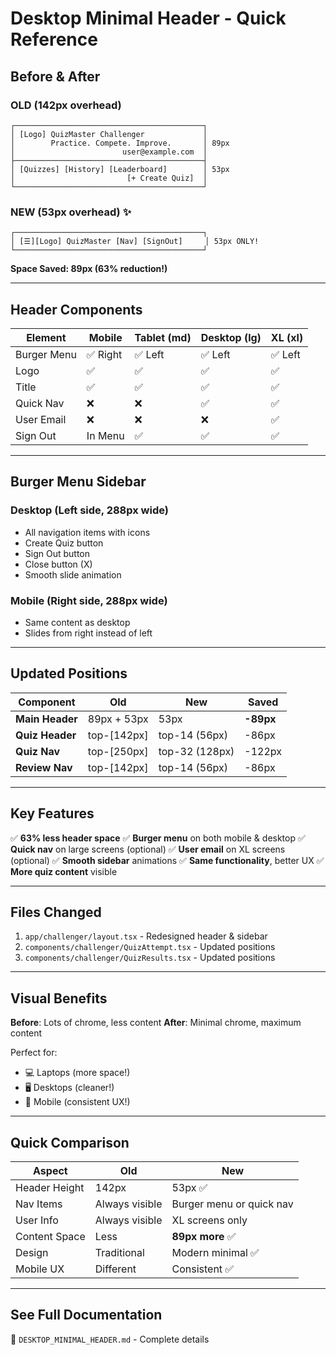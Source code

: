 # Desktop Minimal Header - Quick Reference

## Before & After

### OLD (142px overhead)
```
┌──────────────────────────────────────────┐
│ [Logo] QuizMaster Challenger             │
│        Practice. Compete. Improve.       │ 89px
│                        user@example.com  │
├──────────────────────────────────────────┤
│ [Quizzes] [History] [Leaderboard]        │ 53px
│                         [+ Create Quiz]  │
└──────────────────────────────────────────┘
```

### NEW (53px overhead) ✨
```
┌──────────────────────────────────────────┐
│ [☰][Logo] QuizMaster [Nav] [SignOut]     │ 53px ONLY!
└──────────────────────────────────────────┘
```

**Space Saved: 89px (63% reduction!)**

---

## Header Components

| Element | Mobile | Tablet (md) | Desktop (lg) | XL (xl) |
|---------|--------|-------------|--------------|---------|
| Burger Menu | ✅ Right | ✅ Left | ✅ Left | ✅ Left |
| Logo | ✅ | ✅ | ✅ | ✅ |
| Title | ✅ | ✅ | ✅ | ✅ |
| Quick Nav | ❌ | ❌ | ✅ | ✅ |
| User Email | ❌ | ❌ | ❌ | ✅ |
| Sign Out | In Menu | ✅ | ✅ | ✅ |

---

## Burger Menu Sidebar

### Desktop (Left side, 288px wide)
- All navigation items with icons
- Create Quiz button
- Sign Out button
- Close button (X)
- Smooth slide animation

### Mobile (Right side, 288px wide)
- Same content as desktop
- Slides from right instead of left

---

## Updated Positions

| Component | Old | New | Saved |
|-----------|-----|-----|-------|
| **Main Header** | 89px + 53px | 53px | **-89px** |
| **Quiz Header** | top-[142px] | top-14 (56px) | -86px |
| **Quiz Nav** | top-[250px] | top-32 (128px) | -122px |
| **Review Nav** | top-[142px] | top-14 (56px) | -86px |

---

## Key Features

✅ **63% less header space**
✅ **Burger menu** on both mobile & desktop
✅ **Quick nav** on large screens (optional)
✅ **User email** on XL screens (optional)
✅ **Smooth sidebar** animations
✅ **Same functionality**, better UX
✅ **More quiz content** visible

---

## Files Changed

1. `app/challenger/layout.tsx` - Redesigned header & sidebar
2. `components/challenger/QuizAttempt.tsx` - Updated positions
3. `components/challenger/QuizResults.tsx` - Updated positions

---

## Visual Benefits

**Before**: Lots of chrome, less content
**After**: Minimal chrome, maximum content

Perfect for:
- 💻 Laptops (more space!)
- 🖥️ Desktops (cleaner!)
- 📱 Mobile (consistent UX!)

---

## Quick Comparison

| Aspect | Old | New |
|--------|-----|-----|
| Header Height | 142px | 53px ✅ |
| Nav Items | Always visible | Burger menu or quick nav |
| User Info | Always visible | XL screens only |
| Content Space | Less | **89px more** ✅ |
| Design | Traditional | Modern minimal ✅ |
| Mobile UX | Different | Consistent ✅ |

---

## See Full Documentation

📄 `DESKTOP_MINIMAL_HEADER.md` - Complete details
